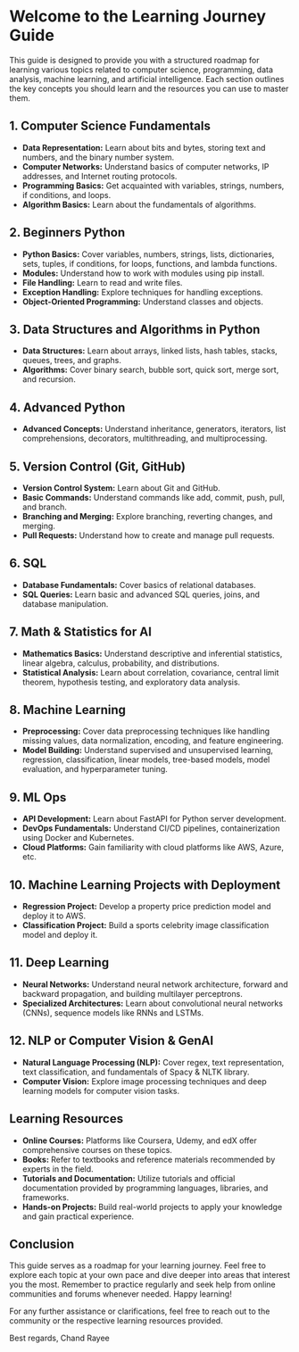 # Welcome to the Learning Journey Guide

This guide is designed to provide you with a structured roadmap for learning various topics related to computer science, programming, data analysis, machine learning, and artificial intelligence. Each section outlines the key concepts you should learn and the resources you can use to master them.

## 1. Computer Science Fundamentals
- **Data Representation:** Learn about bits and bytes, storing text and numbers, and the binary number system.
- **Computer Networks:** Understand basics of computer networks, IP addresses, and Internet routing protocols.
- **Programming Basics:** Get acquainted with variables, strings, numbers, if conditions, and loops.
- **Algorithm Basics:** Learn about the fundamentals of algorithms.

## 2. Beginners Python
- **Python Basics:** Cover variables, numbers, strings, lists, dictionaries, sets, tuples, if conditions, for loops, functions, and lambda functions.
- **Modules:** Understand how to work with modules using pip install.
- **File Handling:** Learn to read and write files.
- **Exception Handling:** Explore techniques for handling exceptions.
- **Object-Oriented Programming:** Understand classes and objects.

## 3. Data Structures and Algorithms in Python
- **Data Structures:** Learn about arrays, linked lists, hash tables, stacks, queues, trees, and graphs.
- **Algorithms:** Cover binary search, bubble sort, quick sort, merge sort, and recursion.

## 4. Advanced Python
- **Advanced Concepts:** Understand inheritance, generators, iterators, list comprehensions, decorators, multithreading, and multiprocessing.

## 5. Version Control (Git, GitHub)
- **Version Control System:** Learn about Git and GitHub.
- **Basic Commands:** Understand commands like add, commit, push, pull, and branch.
- **Branching and Merging:** Explore branching, reverting changes, and merging.
- **Pull Requests:** Understand how to create and manage pull requests.

## 6. SQL
- **Database Fundamentals:** Cover basics of relational databases.
- **SQL Queries:** Learn basic and advanced SQL queries, joins, and database manipulation.

## 7. Math & Statistics for AI
- **Mathematics Basics:** Understand descriptive and inferential statistics, linear algebra, calculus, probability, and distributions.
- **Statistical Analysis:** Learn about correlation, covariance, central limit theorem, hypothesis testing, and exploratory data analysis.

## 8. Machine Learning
- **Preprocessing:** Cover data preprocessing techniques like handling missing values, data normalization, encoding, and feature engineering.
- **Model Building:** Understand supervised and unsupervised learning, regression, classification, linear models, tree-based models, model evaluation, and hyperparameter tuning.

## 9. ML Ops
- **API Development:** Learn about FastAPI for Python server development.
- **DevOps Fundamentals:** Understand CI/CD pipelines, containerization using Docker and Kubernetes.
- **Cloud Platforms:** Gain familiarity with cloud platforms like AWS, Azure, etc.

## 10. Machine Learning Projects with Deployment
- **Regression Project:** Develop a property price prediction model and deploy it to AWS.
- **Classification Project:** Build a sports celebrity image classification model and deploy it.

## 11. Deep Learning
- **Neural Networks:** Understand neural network architecture, forward and backward propagation, and building multilayer perceptrons.
- **Specialized Architectures:** Learn about convolutional neural networks (CNNs), sequence models like RNNs and LSTMs.

## 12. NLP or Computer Vision & GenAI
- **Natural Language Processing (NLP):** Cover regex, text representation, text classification, and fundamentals of Spacy & NLTK library.
- **Computer Vision:** Explore image processing techniques and deep learning models for computer vision tasks.

## Learning Resources
- **Online Courses:** Platforms like Coursera, Udemy, and edX offer comprehensive courses on these topics.
- **Books:** Refer to textbooks and reference materials recommended by experts in the field.
- **Tutorials and Documentation:** Utilize tutorials and official documentation provided by programming languages, libraries, and frameworks.
- **Hands-on Projects:** Build real-world projects to apply your knowledge and gain practical experience.

## Conclusion
This guide serves as a roadmap for your learning journey. Feel free to explore each topic at your own pace and dive deeper into areas that interest you the most. Remember to practice regularly and seek help from online communities and forums whenever needed. Happy learning!

For any further assistance or clarifications, feel free to reach out to the community or the respective learning resources provided.

Best regards,
Chand Rayee
